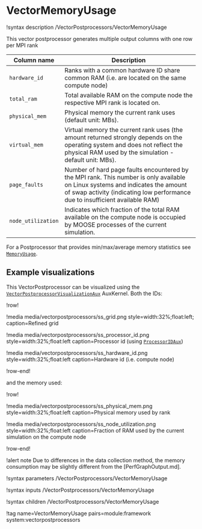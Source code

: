 # VectorMemoryUsage

!syntax description /VectorPostprocessors/VectorMemoryUsage

This vector postprocessor generates multiple output columns with one row per MPI rank

| Column name   | Description |
|---------------|--------------|
| `hardware_id` | Ranks with a common hardware ID share common RAM (i.e. are located on the same compute node) |
| `total_ram`   | Total available RAM on the compute node the respective MPI rank is located on. |
| `physical_mem` | Physical memory the current rank uses (default unit: MBs). |
| `virtual_mem` | Virtual memory the current rank uses (the amount returned strongly depends on the operating system and does not reflect the physical RAM used by the simulation - default unit: MBs). |
| `page_faults` | Number of hard page faults encountered by the MPI rank. This number is only available on Linux systems and indicates the amount of swap activity (indicating low performance due to insufficient available RAM) |
| `node_utilization` | Indicates which fraction of the total RAM available on the compute node is occupied by MOOSE processes of the current simulation. |

For a Postprocessor that provides min/max/average memory statistics see
[`MemoryUsage`](/MemoryUsage.md).

## Example visualizations

This VectorPostprocessor can be visualized using the
[`VectorPostprocessorVisualizationAux`](/VectorPostprocessorVisualizationAux.md)
AuxKernel.
Both the IDs:

!row!

!media media/vectorpostprocessors/ss_grid.png style=width:32%;float:left;
    caption=Refined grid

!media media/vectorpostprocessors/ss_processor_id.png style=width:32%;float:left
    caption=Processor id (using [`ProcessorIDAux`](/ProcessorIDAux.md))

!media media/vectorpostprocessors/ss_hardware_id.png style=width:32%;float:left
    caption=Hardware id (i.e. compute node)

!row-end!

and the memory used:

!row!

!media media/vectorpostprocessors/ss_physical_mem.png style=width:32%;float:left
    caption=Physical memory used by rank

!media media/vectorpostprocessors/ss_node_utilization.png style=width:32%;float:left
    caption=Fraction of RAM used by the current simulation on the compute node

!row-end!

!alert note
Due to differences in the data collection method, the memory consumption may be slightly different from
the [PerfGraphOutput.md].

!syntax parameters /VectorPostprocessors/VectorMemoryUsage

!syntax inputs /VectorPostprocessors/VectorMemoryUsage

!syntax children /VectorPostprocessors/VectorMemoryUsage

!tag name=VectorMemoryUsage pairs=module:framework system:vectorpostprocessors
